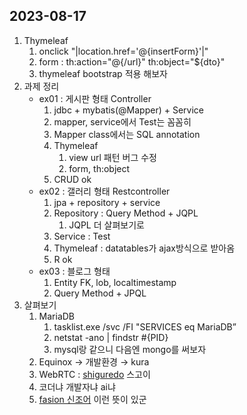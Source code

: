 ## 2023-08-17
1. Thymeleaf 
    1. onclick "|location.href='@{insertForm}'|"        
    2. form : th:action="@{/url}" th:object="${dto}"        
    3. thymeleaf bootstrap 적용 해보자
2. 과제 정리
    - ex01 : 게시판 형태 Controller
        1. jdbc + mybatis(@Mapper) + Service
        2. mapper, service에서 Test는 꼼꼼히
        3. Mapper class에서는 SQL annotation
        4. Thymeleaf
            1. view url 패턴 버그 수정
            2. form, th:object
        5. CRUD ok
    - ex02 : 갤러리 형태 Restcontroller 
        1. jpa + repository + service
        2. Repository : Query Method + JQPL
            1. JQPL 더 살펴보기로
        3. Service : Test
        4. Thymeleaf : datatables가 ajax방식으로 받아옴
        5. R ok
    - ex03 : 블로그 형태
        1. Entity FK, lob, localtimestamp
        2. Query Method + JPQL
3. 살펴보기
    1. MariaDB
        1. tasklist.exe /svc /FI "SERVICES eq MariaDB”
        2. netstat -ano | findstr #{PID}
        3. mysql랑 같으니 다음엔 mongo를 써보자
    2. Equinox → 개발환경 → kura
    3. WebRTC : [shiguredo](https://github.com/shiguredo) 스고이
    4. 코더냐 개발자냐 ai냐
    5. [fasion 신조어](https://namu.wiki/w/%ED%8C%A8%EC%85%98(%EB%8F%99%EC%9D%8C%EC%9D%B4%EC%9D%98%EC%96%B4)) 이런 뜻이 있군